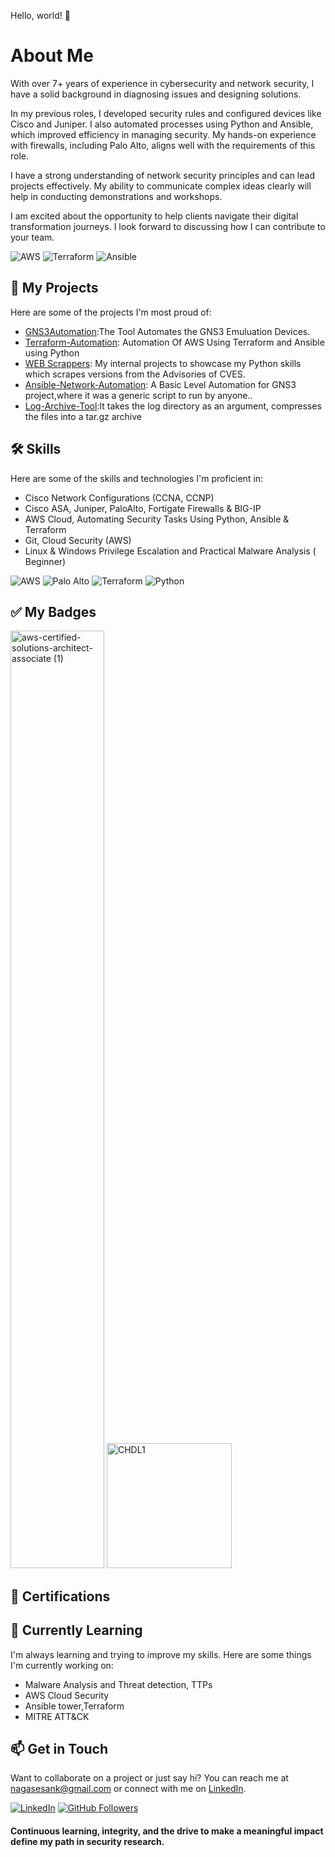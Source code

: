 Hello, world! 👋        
                                                
# About Me
With over 7+ years of experience in cybersecurity and network security, I have a solid background in diagnosing issues and designing solutions.

In my previous roles, I developed security rules and configured devices like Cisco and Juniper. I also automated processes using Python and Ansible, which improved efficiency in managing security. My hands-on experience with firewalls, including Palo Alto, aligns well with the requirements of this role.

I have a strong understanding of network security principles and can lead projects effectively. My ability to communicate complex ideas clearly will help in conducting demonstrations and workshops.

I am excited about the opportunity to help clients navigate their digital transformation journeys. I look forward to discussing how I can contribute to your team.

![AWS](https://img.shields.io/badge/AWS-Security-orange?logo=amazonaws&logoColor=white)
![Terraform](https://img.shields.io/badge/Terraform-IaC-844FBA?logo=terraform&logoColor=white)
![Ansible](https://img.shields.io/badge/Ansible-Automation-EE0000?logo=ansible&logoColor=white)
## 🚀 My Projects

Here are some of the projects I'm most proud of:

- [GNS3Automation](https://github.com/nagasesank/GNS3-Automate):The Tool Automates the GNS3 Emuluation Devices.
- [Terraform-Automation](https://github.com/nagasesank/Terraform-Automation): Automation Of AWS Using Terraform and Ansible using Python
- [WEB Scrappers](https://github.com/nagasesank/WebScrapers): My internal projects to showcase my Python skills which scrapes versions from the Advisories of CVES.
- [Ansible-Network-Automation](https://github.com/nagasesank/Ansible-Network-Automation): A Basic Level Automation for GNS3 project,where it was a generic script to run by anyone..
- [Log-Archive-Tool](https://github.com/nagasesank/Log-Archive-Tool):It takes the log directory as an argument, compresses the files into a tar.gz archive
  
## 🛠️ Skills

Here are some of the skills and technologies I'm proficient in:

- Cisco Network Configurations (CCNA, CCNP) 
- Cisco ASA, Juniper, PaloAlto, Fortigate Firewalls & BIG-IP  
- AWS Cloud, Automating Security Tasks Using Python, Ansible & Terraform
- Git, Cloud Security (AWS)
- Linux & Windows Privilege Escalation and Practical Malware Analysis ( Beginner)
  
![AWS](https://img.shields.io/badge/AWS-Security-orange?logo=amazonaws&logoColor=white)  ![Palo Alto](https://img.shields.io/badge/Palo%20Alto-Firewalls-0072C6?logo=paloaltonetworks&logoColor=white)  ![Terraform](https://img.shields.io/badge/Terraform-IaC-844FBA?logo=terraform&logoColor=white)  ![Python](https://img.shields.io/badge/Python-Scripting-3776AB?logo=python&logoColor=white) 

## ✅ My Badges

<img width="150" height="1500" alt="aws-certified-solutions-architect-associate (1)" src="https://github.com/user-attachments/assets/e75dc651-bbef-436e-b273-38fc6f5cc6a3" />
<img width="200" height="200" alt="CHDL1" src="https://github.com/user-attachments/assets/72bdf122-7949-48ac-8408-16b1be653d28" />

## 🔐 Certifications

## 🌱 Currently Learning

I'm always learning and trying to improve my skills. Here are some things I'm currently working on:

- Malware Analysis and Threat detection, TTPs
- AWS Cloud Security
- Ansible tower,Terraform
- MITRE ATT&CK

## 📫 Get in Touch

Want to collaborate on a project or just say hi? You can reach me at nagasesank@gmail.com or connect with me on [LinkedIn](https://www.linkedin.com/in/suryasesank/).

[![LinkedIn](https://img.shields.io/badge/LinkedIn-Connect-blue?style=flat&logo=linkedin)](https://www.linkedin.com/in/suryasesank/)
[![GitHub Followers](https://img.shields.io/github/followers/nagasesank?label=Follow&style=social)](https://github.com/nagasesank)

#### Continuous learning, integrity, and the drive to make a meaningful impact define my path in security research.

